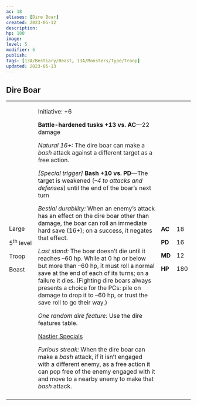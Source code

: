 ```yaml
---
ac: 18
aliases: [Dire Boar]
created: 2023-05-12
description: 
hp: 180
image: 
level: 5
modifier: 6
publish: 
tags: [13A/Bestiary/Beast, 13A/Monsters/Type/Troop]
updated: 2023-05-13
---
```


## Dire Boar

<table>
<colgroup>
<col style="width: 16%" />
<col style="width: 71%" />
<col style="width: 5%" />
<col style="width: 6%" />
</colgroup>
<tbody>
<tr class="odd">
<td><p>Large</p>
<p>5<sup>th</sup> level</p>
<p>Troop</p>
<p>Beast</p></td>
<td><p>Initiative: +6</p>
<p><strong>Battle-hardened tusks +13 vs. AC</strong>—22 damage</p>
<p><em>Natural 16+:</em> The dire boar can make a <em>bash</em> attack
against a different target as a free action.</p>
<p><em>[Special trigger]</em> <strong>Bash +10 vs. PD</strong>—The
target is weakened (<em>–4 to attacks and defenses</em>) until the end
of the boar’s next turn</p>
<p><em>Bestial durability:</em> When an enemy’s attack has an effect on
the dire boar other than damage, the boar can roll an immediate hard
save (16+); on a success, it negates that effect.</p>
<p><em>Last stand:</em> The boar doesn’t die until it reaches –60 hp.
While at 0 hp or below but more than –60 hp, it must roll a normal save
at the end of each of its turns; on a failure it dies. (Fighting dire
boars always presents a choice for the PCs: pile on damage to drop it to
–60 hp, or trust the save roll to go their way.)</p>
<p><em>One random dire feature:</em> Use the dire features table.</p>
<p><u>Nastier Specials</u></p>
<p><em>Furious streak:</em> When the dire boar can make a <em>bash</em>
attack, if it isn’t engaged with a different enemy, as a free action it
can pop free of the enemy engaged with it and move to a nearby enemy to
make that <em>bash</em> attack.</p></td>
<td><p><strong>AC</strong></p>
<p><strong>PD</strong></p>
<p><strong>MD</strong></p>
<p><strong>HP</strong></p></td>
<td><p>18</p>
<p>16</p>
<p>12</p>
<p>180</p></td>
</tr>
<tr class="even">
<td></td>
<td></td>
<td></td>
<td></td>
</tr>
</tbody>
</table>

